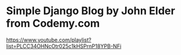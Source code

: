 # Simple Django Blog by John Elder from Codemy.com

https://www.youtube.com/playlist?list=PLCC34OHNcOtr025c1kHSPrnP18YPB-NFi
